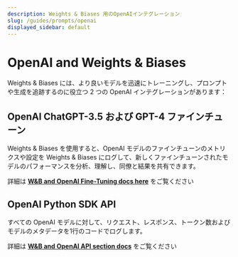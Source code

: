 ```yaml
---
description: Weights & Biases 用のOpenAIインテグレーション
slug: /guides/prompts/openai
displayed_sidebar: default
---
```



# OpenAI and Weights & Biases 
Weights & Biases には、より良いモデルを迅速にトレーニングし、プロンプトや生成を追跡するのに役立つ 2 つの OpenAI インテグレーションがあります：

## OpenAI ChatGPT-3.5 および GPT-4 ファインチューン
Weights & Biases を使用すると、OpenAI モデルのファインチューンのメトリクスや設定を Weights & Biases にログして、新しくファインチューンされたモデルのパフォーマンスを分析、理解し、同僚と結果を共有できます。

詳細は **[W&B and OpenAI Fine-Tuning docs here](../integrations/openai)** をご覧ください

## OpenAI Python SDK API
すべての OpenAI モデルに対して、リクエスト、レスポンス、トークン数およびモデルのメタデータを1行のコードでログします。

詳細は **[W&B and OpenAI API section docs](../integrations/openai-api)** をご覧ください